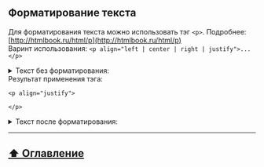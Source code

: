 ## Форматирование текста
Для форматирования текста можно использовать тэг `<p>`. Подробнее: [http://htmlbook.ru/html/p](http://htmlbook.ru/html/p)   
Варинт использования: `<p align="left | center | right | justify">...</p>`    
<details>
<summary>Текст без форматирования:</summary>
Текст (от лат. textus — «ткань; сплетение, связь, сочетание») — зафиксированная на каком-либо материальном носителе человеческая мысль; в общем плане связная и полная последовательность символов.
</details>
Результат применения тэга:

```
<p align="justify">

</p>
```

<details>
<summary>Текст после форматирования:</summary>
<p align="justify">
Текст (от лат. textus — «ткань; сплетение, связь, сочетание») — зафиксированная на каком-либо материальном носителе человеческая мысль; в общем плане связная и полная последовательность символов.
</p>
</details>    
    
____

## [:arrow_up:  Оглавление](https://github.com/BaturinSS/manual-README.md/blob/main/README.md#оглавление)
